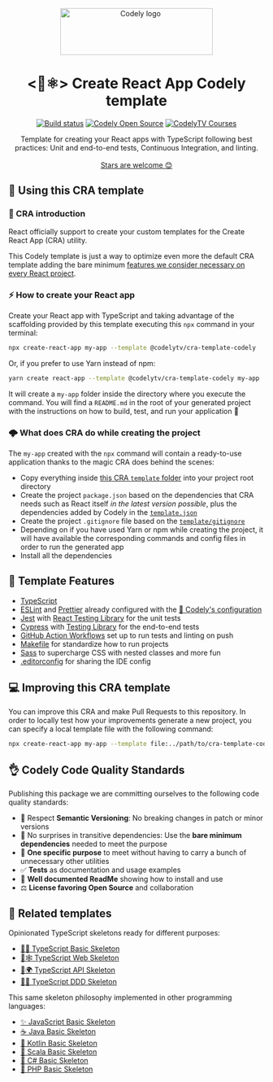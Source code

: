 <p align="center">
  <a href="https://codely.com">
    <img src="https://user-images.githubusercontent.com/10558907/170513882-a09eee57-7765-4ca4-b2dd-3c2e061fdad0.png" width="300px" height="92px" alt="Codely logo"/>
  </a>
</p>

<h1 align="center">
  <🌱⚛️> Create React App Codely template
</h1>

<p align="center">
    <a href="https://github.com/CodelyTV/cra-template-codely/actions/workflows/ci.yml"><img src="https://github.com/CodelyTV/cra-template-codely/actions/workflows/ci.yml/badge.svg" alt="Build status"/></a>
    <a href="https://github.com/CodelyTV"><img src="https://img.shields.io/badge/CodelyTV-OS-green.svg?style=flat-square" alt="Codely Open Source"/></a>
    <a href="https://pro.codely.com"><img src="https://img.shields.io/badge/CodelyTV-PRO-black.svg?style=flat-square" alt="CodelyTV Courses"/></a>
</p>

<p align="center">
  Template for creating your React apps with TypeScript following best practices: Unit and end-to-end tests, Continuous Integration, and linting. 
  <br />
  <br />
  <a href="https://github.com/CodelyTV/cra-template-codely/stargazers">Stars are welcome 😊</a>
</p>

## 🚀 Using this CRA template

### 🤔 CRA introduction

React officially support to create your custom templates for the Create React App (CRA) utility.

This Codely template is just a way to optimize even more the default CRA template adding the bare minimum [features we consider necessary on every React project](https://github.com/CodelyTV/cra-template-codely#-template-features).

### ⚡ How to create your React app

Create your React app with TypeScript and taking advantage of the scaffolding provided by this template executing this `npx` command in your terminal:

```bash
npx create-react-app my-app --template @codelytv/cra-template-codely
```

Or, if you prefer to use Yarn instead of npm: 

```bash
yarn create react-app --template @codelytv/cra-template-codely my-app
```

It will create a `my-app` folder inside the directory where you execute the command. You will find a `README.md` in the root of your generated project with the instructions on how to build, test, and run your application 🤟

### 🌩️ What does CRA do while creating the project

The `my-app` created with the `npx` command will contain a ready-to-use application thanks to the magic CRA does behind the scenes:

- Copy everything inside [this CRA `template` folder](template) into your project root directory
- Create the project `package.json` based on the dependencies that CRA needs such as React itself _in the latest version possible_, plus the dependencies added by Codely in the [`template.json`](template.json)
- Create the project `.gitignore` file based on the [`template/gitignore`](template/gitignore)
- Depending on if you have used Yarn or npm while creating the project, it will have available the corresponding commands and config files in order to run the generated app
- Install all the dependencies

## 🌈 Template Features

- [TypeScript](https://www.typescriptlang.org)
- [ESLint](https://eslint.org) and [Prettier](https://prettier.io) already configured with the [🤏 Codely's configuration](https://github.com/CodelyTV/eslint-config-codely)
- [Jest](https://jestjs.io) with [React Testing Library](https://testing-library.com/docs/react-testing-library/intro) for the unit tests
- [Cypress](https://www.cypress.io) with [Testing Library](https://testing-library.com/docs/cypress-testing-library) for the end-to-end tests
- [GitHub Action Workflows](https://github.com/features/actions) set up to run tests and linting on push
- [Makefile](https://github.com/CodelyTV/cra-template-codely/blob/main/template/Makefile) for standardize how to run projects
- [Sass](https://sass-lang.com) to supercharge CSS with nested classes and more fun
- [.editorconfig](https://editorconfig.org) for sharing the IDE config


## 💻 Improving this CRA template

You can improve this CRA and make Pull Requests to this repository. In order to locally test how your improvements generate a new project, you can specify a local template file with the following command:

```bash
npx create-react-app my-app --template file:../path/to/cra-template-codely
```

## 👌 Codely Code Quality Standards

Publishing this package we are committing ourselves to the following code quality standards:

- 🤝 Respect **Semantic Versioning**: No breaking changes in patch or minor versions
- 🤏 No surprises in transitive dependencies: Use the **bare minimum dependencies** needed to meet the purpose
- 🎯 **One specific purpose** to meet without having to carry a bunch of unnecessary other utilities
- ✅ **Tests** as documentation and usage examples
- 📖 **Well documented ReadMe** showing how to install and use
- ⚖️ **License favoring Open Source** and collaboration

## 🔀 Related templates

Opinionated TypeScript skeletons ready for different purposes:

- [🔷🌱 TypeScript Basic Skeleton](https://github.com/CodelyTV/typescript-basic-skeleton)
- [🔷🕸️ TypeScript Web Skeleton](https://github.com/CodelyTV/typescript-web-skeleton)
- [🔷🌍 TypeScript API Skeleton](https://github.com/CodelyTV/typescript-api-skeleton)
- [🔷✨ TypeScript DDD Skeleton](https://github.com/CodelyTV/typescript-ddd-skeleton)

This same skeleton philosophy implemented in other programming languages:

- [✨ JavaScript Basic Skeleton](https://github.com/CodelyTV/javascript-basic-skeleton)
- [☕ Java Basic Skeleton](https://github.com/CodelyTV/java-basic-skeleton)
- [📍 Kotlin Basic Skeleton](https://github.com/CodelyTV/kotlin-basic-skeleton)
- [🧬 Scala Basic Skeleton](https://github.com/CodelyTV/scala-basic-skeleton)
- [🦈 C# Basic Skeleton](https://github.com/CodelyTV/csharp-basic-skeleton)
- [🐘 PHP Basic Skeleton](https://github.com/CodelyTV/php-basic-skeleton)
